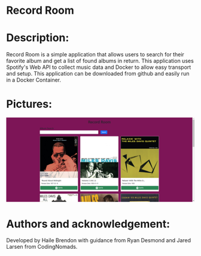 # Record Room

# Description:

Record Room is a simple application that allows users to search for their favorite album and get a list of found albums in return. This application uses Spotify's Web API to collect music data and Docker to allow easy transport and setup. This application can be downloaded from github and easily run in a Docker Container.

# Pictures:

![alt text](https://github.com/HaileB65/Record_Room/blob/main/src/main/resources/static/images/Record_Room_Screenshot.png)

# Authors and acknowledgement:

Developed by Haile Brendon with guidance from Ryan Desmond and Jared Larsen from CodingNomads.
